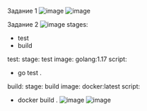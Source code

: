 Задание 1
![image](https://github.com/AlexanderSchelokov/Gitlab-08-3/assets/121572590/a6c593b3-0ef6-4c7d-887b-3a4b153f6118)
![image](https://github.com/AlexanderSchelokov/Gitlab-08-3/assets/121572590/f0ad766a-8d5c-4ccd-b6b2-051d172dd252)


Задание 2
![image](https://github.com/AlexanderSchelokov/Gitlab-08-3/assets/121572590/c49c5a96-e439-430b-9072-5363213c1756)
stages:
  - test
  - build

test:
  stage: test
  image: golang:1.17
  script: 
   - go test .

build:
  stage: build
  image: docker:latest
  script:
   - docker build .
![image](https://github.com/AlexanderSchelokov/Gitlab-08-3/assets/121572590/fa483654-4bd3-4e7f-a4fe-f2fdba3ab7ff)
![image](https://github.com/AlexanderSchelokov/Gitlab-08-3/assets/121572590/5e356795-3c20-4112-81bd-21af1ffff2a8)



